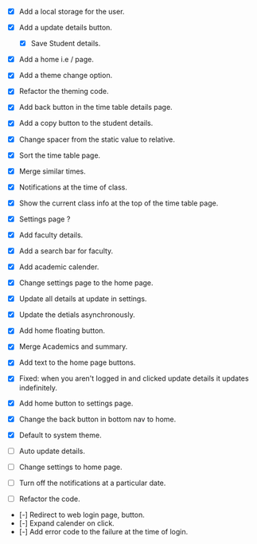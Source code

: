- [x] Add a local storage for the user.
- [x] Add a update details button.
  - [x] Save Student details.
- [x] Add a home i.e / page.
- [x] Add a theme change option.
- [x] Refactor the theming code.
- [x] Add back button in the time table details page.
- [x] Add a copy button to the student details.
- [x] Change spacer from the static value to relative.

- [x] Sort the time table page.
- [x] Merge similar times.
- [x] Notifications at the time of class.
- [x] Show the current class info at the top of the time table page.
- [x] Settings page ?

- [x] Add faculty details.
- [x] Add a search bar for faculty.
- [x] Add academic calender.
- [x] Change settings page to the home page.
- [x] Update all details at update in settings.
- [x] Update the detials asynchronously.
- [x] Add home floating button.
- [x] Merge Academics and summary.
- [x] Add text to the home page buttons.

- [x] Fixed: when you aren't logged in and clicked update details it updates indefinitely.
- [x] Add home button to settings page.
- [x] Change the back button in bottom nav to home.
- [x] Default to system theme.

- [ ] Auto update details.
- [ ] Change settings to home page.
- [ ] Turn off the notifications at a particular date.
- [ ] Refactor the code.
- [-] Redirect to web login page, button.
- [-] Expand calender on click.
- [-] Add error code to the failure at the time of login.
